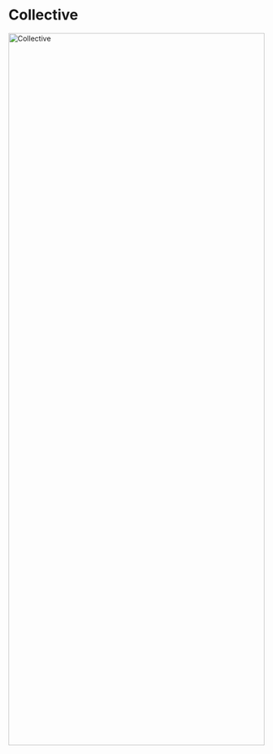 <h1>Collective</h1>

<img src="https://github.com/sagarparker/Collective/blob/main/Assets/Collective.png" alt="Collective" width="100%" height="60%"/>
